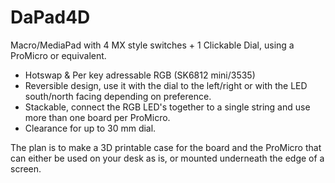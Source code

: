 # DaPad4D
 Macro/MediaPad with 4 MX style switches + 1 Clickable Dial, using a ProMicro or equivalent.
 
 - Hotswap & Per key adressable RGB (SK6812 mini/3535) 
 - Reversible design, use it with the dial to the left/right or with the LED south/north facing depending on preference.
 - Stackable, connect the RGB LED's together to a single string and use more than one board per ProMicro.
 - Clearance for up to 30 mm dial.
 
 The plan is to make a 3D printable case for the board and the ProMicro that can either be used on your desk as is, or mounted underneath the edge of a screen.
